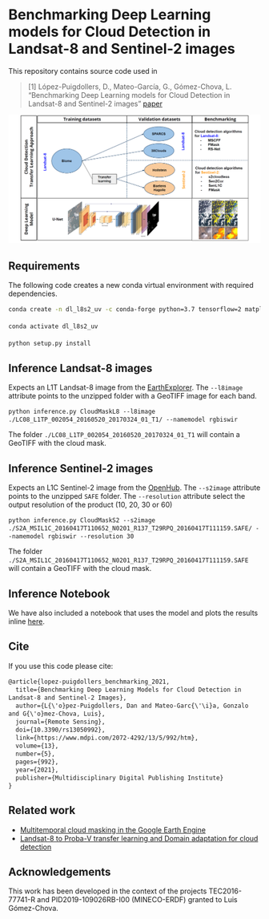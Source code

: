 # Benchmarking Deep Learning models for Cloud Detection in Landsat-8 and Sentinel-2 images

This repository contains source code used in

> [1] López-Puigdollers, D., Mateo-García, G., Gómez-Chova, L. “Benchmarking Deep Learning models for Cloud Detection in Landsat-8 and Sentinel-2 images” [paper](https://www.mdpi.com/2072-4292/13/5/992/htm)

![GA abstract](figs/GA_MDPI_RS_Benchmark.png)
<!---
![NN architecture](figs/neural_network.png) 
--->

## Requirements

The following code creates a new conda virtual environment with required dependencies.

```bash
conda create -n dl_l8s2_uv -c conda-forge python=3.7 tensorflow=2 matplotlib --y

conda activate dl_l8s2_uv

python setup.py install

```

## Inference Landsat-8 images

Expects an L1T Landsat-8 image from the [EarthExplorer](https://earthexplorer.usgs.gov/).
The `--l8image` attribute points to the unzipped folder with a GeoTIFF image for each band.

```
python inference.py CloudMaskL8 --l8image ./LC08_L1TP_002054_20160520_20170324_01_T1/ --namemodel rgbiswir
```
The folder `./LC08_L1TP_002054_20160520_20170324_01_T1` will contain a GeoTIFF with the cloud mask.

## Inference Sentinel-2 images

Expects an L1C Sentinel-2 image from the [OpenHub](https://scihub.copernicus.eu/dhus).
The `--s2image` attribute points to the unzipped `SAFE` folder. The `--resolution` attribute select the output resolution of the product (10, 20, 30 or 60)

```
python inference.py CloudMaskS2 --s2image ./S2A_MSIL1C_20160417T110652_N0201_R137_T29RPQ_20160417T111159.SAFE/ --namemodel rgbiswir --resolution 30
```
The folder `./S2A_MSIL1C_20160417T110652_N0201_R137_T29RPQ_20160417T111159.SAFE` will contain a GeoTIFF with the cloud mask.

## Inference Notebook

We have also included a notebook that uses the model and plots the results inline [here](./notebooks/Example%20-%20Cloud%20masking%20with%20DL%20in%20L-8%20and%20S-2%20images.ipynb).

## Cite

If you use this code please cite:

```
@article{lopez-puigdollers_benchmarking_2021,
  title={Benchmarking Deep Learning Models for Cloud Detection in Landsat-8 and Sentinel-2 Images},
  author={L{\'o}pez-Puigdollers, Dan and Mateo-Garc{\'\i}a, Gonzalo and G{\'o}mez-Chova, Luis},
  journal={Remote Sensing},
  doi={10.3390/rs13050992},
  link={https://www.mdpi.com/2072-4292/13/5/992/htm},
  volume={13},
  number={5},
  pages={992},
  year={2021},
  publisher={Multidisciplinary Digital Publishing Institute}
}
```

## Related work

* [Multitemporal cloud masking in the Google Earth Engine](https://github.com/IPL-UV/ee_ipl_uv)
* [Landsat-8 to Proba-V transfer learning and Domain adaptation for cloud detection](https://github.com/IPL-UV/pvl8dagans)

## Acknowledgements

This work has been developed in the context of the projects TEC2016-77741-R and PID2019-109026RB-I00 (MINECO-ERDF) granted to Luis Gómez-Chova.
